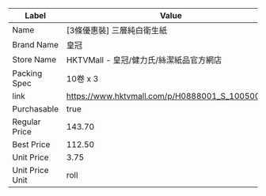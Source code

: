 | Label           | Value                                           |
| --------------- | ----------------------------------------------- |
| Name            | [3條優惠裝] 三層純白衛生紙                                 |
| Brand Name      | 皇冠                                              |
| Store Name      | HKTVMall - 皇冠/健力氏/絲潔紙品官方網店                      |
| Packing Spec    | 10卷 x 3                                         |
| link            | https://www.hktvmall.com/p/H0888001_S_10050053B |
| Purchasable     | true                                            |
| Regular Price   | 143.70                                          |
| Best Price      | 112.50                                          |
| Unit Price      | 3.75                                            |
| Unit Price Unit | roll                                            |
